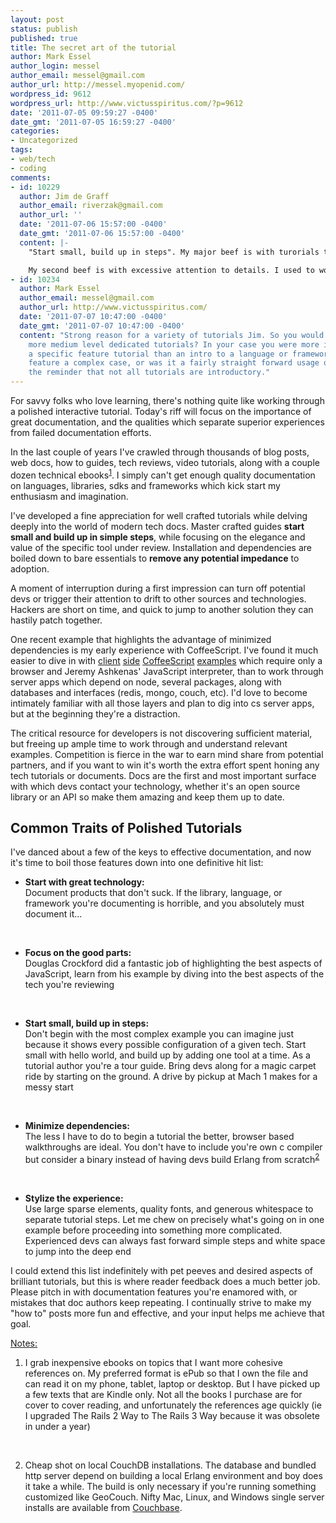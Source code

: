 ```yaml
---
layout: post
status: publish
published: true
title: The secret art of the tutorial
author: Mark Essel
author_login: messel
author_email: messel@gmail.com
author_url: http://messel.myopenid.com/
wordpress_id: 9612
wordpress_url: http://www.victusspiritus.com/?p=9612
date: '2011-07-05 09:59:27 -0400'
date_gmt: '2011-07-05 16:59:27 -0400'
categories:
- Uncategorized
tags:
- web/tech
- coding
comments:
- id: 10229
  author: Jim de Graff
  author_email: riverzak@gmail.com
  author_url: ''
  date: '2011-07-06 15:57:00 -0400'
  date_gmt: '2011-07-06 15:57:00 -0400'
  content: |-
    "Start small, build up in steps". My major beef is with turorials that do just that. For example, some time back I was looking for an example of how to use groups in a VB tree control. Several examples that I found were so overburdened with the details of the previous steps that the examples were useless. I finally got exactly what I needed from a coder on daniweb (www.daniweb.com) - a simple example that focused on ONLY the tree control - that within 10 minutes I had the code sample plugged into my existing application. I also now understand the working of groups.

    My second beef is with excessive attention to details. I used to work with someone who would explain a beach by describing each grain of sand on it (a common failing of the documentation on Microsoft sites). With that much attention to the minutiae, the lesson gets completely obscured.
- id: 10234
  author: Mark Essel
  author_email: messel@gmail.com
  author_url: http://www.victusspiritus.com/
  date: '2011-07-07 10:47:00 -0400'
  date_gmt: '2011-07-07 10:47:00 -0400'
  content: "Strong reason for a variety of tutorials Jim. So you would like to see
    more medium level dedicated tutorials? In your case you were more interested in
    a specific feature tutorial than an intro to a language or framework. Was that
    feature a complex case, or was it a fairly straight forward usage of groups?\r\n\r\nAppreciate
    the reminder that not all tutorials are introductory."
---
```

<p>For savvy folks who love learning, there's nothing quite like working through a polished interactive tutorial. Today's riff will focus on the importance of great documentation, and the qualities which separate superior experiences from failed documentation efforts.</p>
<p>In the last couple of years I've crawled through thousands of blog posts, web docs, how to guides, tech reviews, video tutorials, along with a couple dozen technical ebooks<sup><a href="#notes">1</a></sup>. I simply can't get enough quality documentation on languages, libraries, sdks and frameworks which kick start my enthusiasm and imagination.</p>
<p>I've developed a fine appreciation for well crafted tutorials while delving deeply into the world of modern tech docs. Master crafted guides <b>start small and build up in simple steps</b>, while focusing on the elegance and value of the specific tool under review. Installation and dependencies are boiled down to bare essentials to <b>remove any potential impedance</b> to adoption. </p>
<p>A moment of interruption during a first impression can turn off potential devs or trigger their attention to drift to other sources and technologies. Hackers are short on time, and quick to jump to another solution they can hastily patch together. </p>
<p>One recent example that highlights the advantage of minimized dependencies is my early experience with CoffeeScript. I've found it much easier to dive in with <a href="http://www.victusspiritus.com/2011/05/30/clientside-coffeescript-with-jquery/">client</a> <a href="http://www.victusspiritus.com/2011/06/13/layered-html5-ripple-using-coffeescript/">side</a> <a href="http://www.victusspiritus.com/2011/06/24/chaotic-coffeescript/">CoffeeScript</a> <a href="http://www.victusspiritus.com/2011/06/25/visualization-layered-like-music-tracks/">examples</a> which require only a browser and Jeremy Ashkenas' JavaScript interpreter, than to work through server apps which depend on node, several packages, along with databases and interfaces (redis, mongo, couch, etc). I'd love to become intimately familiar with all those layers and plan to dig into cs server apps, but at the beginning they're a distraction.</p>
<p>The critical resource for developers is not discovering sufficient material, but freeing up ample time to work through and understand relevant examples. Competition is fierce in the war to earn mind share from potential partners, and if you want to win it's worth the extra effort spent honing any tech tutorials or documents. Docs are the first and most important surface with which devs contact your technology, whether it's an open source library or an API so make them amazing and keep them up to date.</p>
<h2>Common Traits of Polished Tutorials</h2>
<p>I've danced about a few of the keys to effective documentation, and now it's time to boil those features down into one definitive hit list:</p>
<ul>
<li><b>Start with great technology:</b><br/>Document products that don't suck. If the library, language, or framework you're documenting is horrible, and you absolutely must document it...</li>
<p><br/></p>
<li><b>Focus on the good parts:</b><br/>Douglas Crockford did a fantastic job of highlighting the best aspects of JavaScript, learn from his example by diving into the best aspects of the tech you're reviewing</li>
<p><br/></p>
<li><b>Start small, build up in steps:</b><br/>Don't begin with the most complex example you can imagine just because it shows every possible configuration of a given tech. Start small with hello world, and build up by adding one tool at a time. As a tutorial author you're a tour guide. Bring devs along for a magic carpet ride by starting on the ground. A drive by pickup at Mach 1 makes for a messy start</li>
<p><br/></p>
<li><b>Minimize dependencies:</b><br/>The less I have to do to begin a tutorial the better, browser based walkthroughs are ideal. You don't have to include you're own c compiler but consider a binary instead of having devs build Erlang from scratch<sup><a href="#notes">2</a></sup></li>
<p><br/></p>
<li><b>Stylize the experience:</b><br/>Use large sparse elements, quality fonts, and generous whitespace to separate tutorial steps. Let me chew on precisely what's going on in one example before proceeding into something more complicated. Experienced devs can always fast forward simple steps and white space to jump into the deep end</li>
</ul>
<p>I could extend this list indefinitely with pet peeves and desired aspects of brilliant tutorials, but this is where reader feedback does a much better job. Please pitch in with documentation features you're enamored with, or mistakes that doc authors keep repeating. I continually strive to make my "how to" posts more fun and effective, and your input helps me achieve that goal.</p>
<p><a href="#notes" id="notes">Notes:</a></p>
<ol>
<li>I grab inexpensive ebooks on topics that I want more cohesive references on. My preferred format is ePub so that I own the file and can read it on my phone, tablet, laptop or desktop. But I have picked up a few texts that are Kindle only. Not all the books I purchase are for cover to cover reading, and unfortunately the references age quickly (ie I upgraded The Rails 2 Way to The Rails 3 Way because it was obsolete in under a year)</li>
<p><br/></p>
<li>Cheap shot on local CouchDB installations. The database and bundled http server depend on building a local Erlang environment and boy does it take a while. The build is only necessary if you're running something customized like GeoCouch. Nifty Mac, Linux, and Windows single server installs are available from <a href="http://www.couchbase.com/downloads">Couchbase</a>.</li>
</ol>
